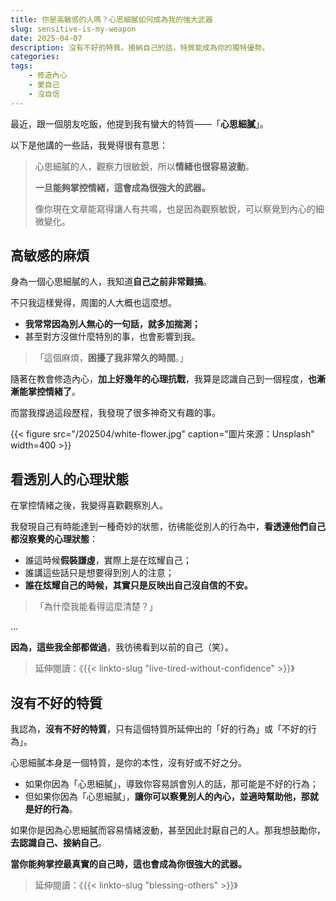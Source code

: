 ```yaml
---
title: 你是高敏感的人嗎？心思細膩如何成為我的強大武器
slug: sensitive-is-my-weapon
date: 2025-04-07
description: 沒有不好的特質。接納自己的話，特質能成為你的獨特優勢。
categories: 
tags:
    - 修造內心
    - 愛自己
    - 沒自信
---
```

最近，跟一個朋友吃飯，他提到我有蠻大的特質——「**心思細膩**」。

以下是他講的一些話，我覺得很有意思：

> 心思細膩的人，觀察力很敏銳，所以**情緒也很容易波動**。
> 
> **一旦能夠掌控情緒，這會成為很強大的武器。**
> 
> 像你現在文章能寫得讓人有共鳴，也是因為觀察敏銳，可以察覺到內心的細微變化。

## 高敏感的麻煩

身為一個心思細膩的人，我知道**自己之前非常難搞**。

不只我這樣覺得，周圍的人大概也這麼想。

* **我常常因為別人無心的一句話，就多加揣測；**
* 甚至對方沒做什麼特別的事，也會影響到我。

> 「這個麻煩，**困擾了我非常久的時間**。」

隨著在教會修造內心，**加上好幾年的心理抗戰**，我算是認識自己到一個程度，**也漸漸能掌控情緒了**。

而當我撐過這段歷程，我發現了很多神奇又有趣的事。

{{< figure src="/202504/white-flower.jpg" caption="圖片來源：Unsplash" width=400 >}}

## 看透別人的心理狀態

在掌控情緒之後，我變得喜歡觀察別人。

我發現自己有時能達到一種奇妙的狀態，彷彿能從別人的行為中，**看透連他們自己都沒察覺的心理狀態**：

* 誰這時候**假裝謙虛**，實際上是在炫耀自己；
* 誰講這些話只是想要得到別人的注意；
* **誰在炫耀自己的時候，其實只是反映出自己沒自信的不安。**

> 「為什麼我能看得這麼清楚？」

...

**因為，這些我全部都做過**，我彷彿看到以前的自己（笑）。

> 延伸閱讀：《{{< linkto-slug "live-tired-without-confidence" >}}》

## 沒有不好的特質

我認為，**沒有不好的特質**，只有這個特質所延伸出的「好的行為」或「不好的行為」。

心思細膩本身是一個特質，是你的本性，沒有好或不好之分。

* 如果你因為「心思細膩」，導致你容易誤會別人的話，那可能是不好的行為；
* 但如果你因為「心思細膩」，**讓你可以察覺別人的內心，並適時幫助他，那就是好的行為**。

如果你是因為心思細膩而容易情緒波動，甚至因此討厭自己的人。那我想鼓勵你，**去認識自己、接納自己**。

**當你能夠掌控最真實的自己時，這也會成為你很強大的武器。**

> 延伸閱讀：《{{< linkto-slug "blessing-others" >}}》